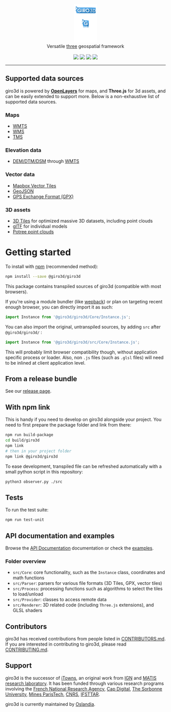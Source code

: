 <div align="center">
  <a href="https://giro3d.org">
    <img src="graphics/giro3d_logo.svg" height="120">
  </a>
</div>

<div align="center">
  Versatile <a href="https://threejs.org">three</a> geospatial framework
</div>

<br>

<div align="center">
  <a href="https://gitlab.com/giro3d/giro3d/badges/master/pipeline.svg"><img src="https://gitlab.com/giro3d/giro3d/badges/master/pipeline.svg"></a>
  <a href="https://gitlab.com/giro3d/giro3d/badges/master/coverage.svg"><img src="https://gitlab.com/giro3d/giro3d/badges/master/coverage.svg"></a>
  <a href="https://www.npmjs.com/package/@giro3d/giro3d"><img src="https://img.shields.io/npm/v/@giro3d/giro3d?color=blue"></a>
  <a href="https://matrix.to/#/#giro3d:matrix.org"><img src="https://img.shields.io/matrix/giro3d:matrix.org"></a>
</div>

<hr/>

## Supported data sources

giro3d is powered by **[OpenLayers](https://openlayers.org/)** for maps,
and **Three.js** for 3d assets, and can be easily extended to support more. Below is a non-exhaustive list of supported data sources.

### Maps

- [WMTS](https://www.ogc.org/standards/wmts)
- [WMS](https://www.ogc.org/standards/wms)
- [TMS](https://www.ogc.org/standards/tms)

### Elevation data

- [DEM/DTM/DSM](https://gisgeography.com/dem-dsm-dtm-differences/) through [WMTS](https://www.ogc.org/standards/wmts)

### Vector data

- [Mapbox Vector Tiles](https://docs.mapbox.com/data/tilesets/guides/vector-tiles-introduction/)
- [GeoJSON](https://geojson.org/)
- [GPS Exchange Format (GPX)](https://en.wikipedia.org/wiki/GPS_Exchange_Format)

### 3D assets

- [3D Tiles](https://github.com/CesiumGS/3d-tiles) for optimized massive 3D datasets, including point clouds
- [glTF](https://github.com/KhronosGroup/glTF) for individual models
- [Potree point clouds](https://github.com/potree/potree)

# Getting started

To install with [npm](https://www.npmjs.com/) (recommended method):

```bash
npm install --save @giro3d/giro3d
```

This package contains transpiled sources of giro3d (compatible with most browsers).

If you're using a module bundler (like [wepback](https://webpack.js.org/)) or plan on targeting recent enough browser, you can
directly import it as such:

```js
import Instance from '@giro3d/giro3d/Core/Instance.js';
```

You can also import the original, untranspiled sources, by adding `src` after `@giro3d/giro3d/` :

```js
import Instance from '@giro3d/giro3d/src/Core/Instance.js';
```

This will probably limit browser compatibility though, without application specific process or
loader. Also, non `.js` files (such as `.glsl` files) will need to be inlined at client application
level.

## From a release bundle

See our [release page](https://gitlab.com/giro3d/giro3d/-/releases).

## With npm link

This is handy if you need to develop on giro3d alongside your project. You need to first prepare the
package folder and link from there:

```bash
npm run build-package
cd build/giro3d
npm link
# then in your project folder
npm link @giro3d/giro3d
```

To ease development, transpiled file can be refreshed automatically with a small python script in
this repository:

```bash
python3 observer.py ./src
```
## Tests

To run the test suite:

```bash
npm run test-unit
```

## API documentation and examples

Browse the [API Documentation](http://giro3d.org/apidoc/index.html) documentation or check the [examples](http://giro3d.org/examples/index.html).

### Folder overview

- `src/Core`: core functionality, such as the `Instance`  class, coordinates and math functions
- `src/Parser`: parsers for various file formats (3D Tiles, GPX, vector tiles)
- `src/Process`: processing functions such as algorithms to select the tiles to load/unload
- `src/Provider`: classes to access remote data
- `src/Renderer`: 3D related code (including `Three.js` extensions), and GLSL shaders

## Contributors

giro3d has received contributions from people listed in [CONTRIBUTORS.md](CONTRIBUTORS.md).
If you are interested in contributing to giro3d, please read [CONTRIBUTING.md](CONTRIBUTING.md).

## Support

giro3d is the successor of [iTowns](https://www.itowns-project.org/), an original work from [IGN](https://www.ign.fr/institut/identity-card) and [MATIS research laboratory](https://www.ensg.eu/MATIS-laboratory).
It has been funded through various research programs involving the [French National Research Agency](https://anr.fr/en/), [Cap Digital](https://www.capdigital.com/en/), [The Sorbonne University](https://www.sorbonne-universite.fr/en), [Mines ParisTech](https://mines-paristech.eu/), [CNRS](https://www.cnrs.fr/en), [IFSTTAR](https://www.ifsttar.fr/en).

giro3d is currently maintained by [Oslandia](http://www.oslandia.com).

